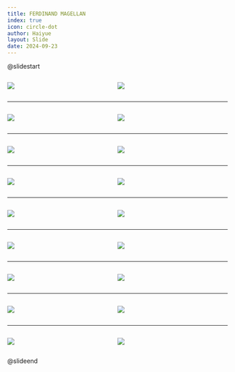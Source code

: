 ```yaml
---
title: FERDINAND MAGELLAN
index: true
icon: circle-dot
author: Haiyue
layout: Slide
date: 2024-09-23
---
```

 
@slidestart

<div style="display:flex">
<div style="flex:1">

![](https://raw.githubusercontent.com/yclord/reading/refs/heads/master/english/Level-W/FERDINAND%20MAGELLAN/001.webp)
</div>
<div style="flex:1">

![](https://raw.githubusercontent.com/yclord/reading/refs/heads/master/english/Level-W/FERDINAND%20MAGELLAN/002.webp)
</div>
</div>

---

<div style="display:flex">
<div style="flex:1">

![](https://raw.githubusercontent.com/yclord/reading/refs/heads/master/english/Level-W/FERDINAND%20MAGELLAN/003.webp)
</div>
<div style="flex:1">

![](https://raw.githubusercontent.com/yclord/reading/refs/heads/master/english/Level-W/FERDINAND%20MAGELLAN/004.webp)
</div>
</div>

---

<div style="display:flex">
<div style="flex:1">

![](https://raw.githubusercontent.com/yclord/reading/refs/heads/master/english/Level-W/FERDINAND%20MAGELLAN/005.webp)
</div>
<div style="flex:1">

![](https://raw.githubusercontent.com/yclord/reading/refs/heads/master/english/Level-W/FERDINAND%20MAGELLAN/006.webp)
</div>
</div>

---

<div style="display:flex">
<div style="flex:1">

![](https://raw.githubusercontent.com/yclord/reading/refs/heads/master/english/Level-W/FERDINAND%20MAGELLAN/007.webp)
</div>
<div style="flex:1">

![](https://raw.githubusercontent.com/yclord/reading/refs/heads/master/english/Level-W/FERDINAND%20MAGELLAN/008.webp)
</div>
</div>

---

<div style="display:flex">
<div style="flex:1">

![](https://raw.githubusercontent.com/yclord/reading/refs/heads/master/english/Level-W/FERDINAND%20MAGELLAN/009.webp)
</div>
<div style="flex:1">

![](https://raw.githubusercontent.com/yclord/reading/refs/heads/master/english/Level-W/FERDINAND%20MAGELLAN/010.webp)
</div>
</div>

---

<div style="display:flex">
<div style="flex:1">

![](https://raw.githubusercontent.com/yclord/reading/refs/heads/master/english/Level-W/FERDINAND%20MAGELLAN/011.webp)
</div>
<div style="flex:1">

![](https://raw.githubusercontent.com/yclord/reading/refs/heads/master/english/Level-W/FERDINAND%20MAGELLAN/012.webp)
</div>
</div>

---

<div style="display:flex">
<div style="flex:1">

![](https://raw.githubusercontent.com/yclord/reading/refs/heads/master/english/Level-W/FERDINAND%20MAGELLAN/013.webp)
</div>
<div style="flex:1">

![](https://raw.githubusercontent.com/yclord/reading/refs/heads/master/english/Level-W/FERDINAND%20MAGELLAN/014.webp)
</div>
</div>

---

<div style="display:flex">
<div style="flex:1">

![](https://raw.githubusercontent.com/yclord/reading/refs/heads/master/english/Level-W/FERDINAND%20MAGELLAN/015.webp)
</div>
<div style="flex:1">

![](https://raw.githubusercontent.com/yclord/reading/refs/heads/master/english/Level-W/FERDINAND%20MAGELLAN/016.webp)
</div>
</div>

---

<div style="display:flex">
<div style="flex:1">

![](https://raw.githubusercontent.com/yclord/reading/refs/heads/master/english/Level-W/FERDINAND%20MAGELLAN/017.webp)
</div>
<div style="flex:1">

![](https://raw.githubusercontent.com/yclord/reading/refs/heads/master/english/Level-W/FERDINAND%20MAGELLAN/018.webp)
</div>
</div>

@slideend